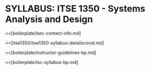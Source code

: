 # SYLLABUS: ITSE 1350 - Systems Analysis and Design

<<[boilerplate/bec-contact-info.md]

<<[itse1350/itse1350-syllabus-detailscovid.md]

<<[boilerplate/instructor-guidelines-bp.md]

<<[boilerplate/lsc-syllabus-bp.md]
